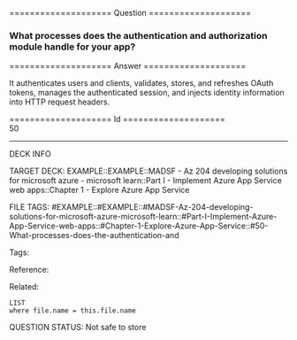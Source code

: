 ==================== Question ====================  

### What processes does the authentication and authorization module handle for your app?  

==================== Answer ====================  

It authenticates users and clients, validates, stores, and refreshes OAuth tokens, manages the authenticated session, and injects identity information into HTTP request headers.

==================== Id ====================  
50

---

DECK INFO

TARGET DECK: EXAMPLE::EXAMPLE::MADSF - Az 204 developing solutions for microsoft azure - microsoft learn::Part I - Implement Azure App Service web apps::Chapter 1 - Explore Azure App Service

FILE TAGS: #EXAMPLE::#EXAMPLE::#MADSF-Az-204-developing-solutions-for-microsoft-azure-microsoft-learn::#Part-I-Implement-Azure-App-Service-web-apps::#Chapter-1-Explore-Azure-App-Service::#50-What-processes-does-the-authentication-and

Tags:

Reference:

Related:

```dataview
LIST
where file.name = this.file.name
```

QUESTION STATUS: Not safe to store
